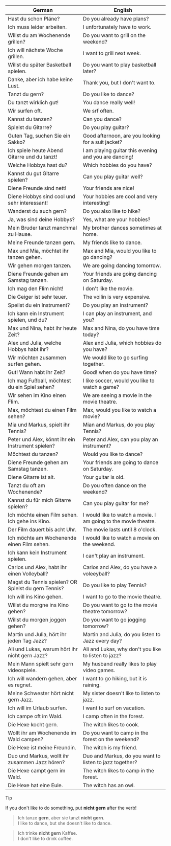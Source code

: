 | German | English |
|--------|---------|
| Hast du schon Pläne? | Do you already have plans? |
| Ich muss leider arbeiten. | I unfortunately have to work. |
| Willst du am Wochenende grillen? | Do you want to grill on the weekend? |
| Ich will nächste Woche grillen. | I want to grill next week. |
| Willst du später Basketball spielen. | Do you want to play basketball later? |
| Danke, aber ich habe keine Lust. | Thank you, but I don't want to. |
| Tanzt du gern? | Do you like to dance? |
| Du tanzt wirklich gut! | You dance really well! |
| Wir surfen oft. | We srf often. |
| Kannst du tanzen? | Can you dance? |
| Spielst du Gitarre? | Do you play guitar? |
| Guten Tag, suchen Sie ein Sakko? | Good afternoon, are you looking for a suit jacket? |
| Ich spiele heute Abend Gitarre und du tanzt! | I am playing guitar this evening and you are dancing! |
| Welche Hobbys hast du? | Which hobbies do you have? |
| Kannst du gut Gitarre spielen? | Can you play guitar well? |
| Diene Freunde sind nett! | Your friends are nice! |
| Diene Hobbys sind cool und sehr interessant! | Your hobbies are cool and very interesting! |
| Wanderst du auch gern? | Do you also like to hike? 
| Ja, was sind deine Hobbys? | Yes, what are your hobbies? |
| Mein Bruder tanzt manchmal zu Hause. | My brother dances sometimes at home. |
| Meine Freunde tanzen gern. | My friends like to dance. |
| Max und Mia, möchtet ihr tanzen gehen. | Max and Mia, would you like to go dancing? |
| Wir gehen morgen tanzen. | We are going dancing tomorrow. |
| Diene Freunde gehen am Samstag tanzen. | Your friends are going dancing on Saturday. |
| Ich mag den Flim nicht! | I don't like the movie. |
| Die Geiger ist sehr teuer. | The voilin is very expensive. |
| Speilst du ein Instrument? | Do you play an instrument? |
| Ich kann ein Instrument spielen, und du? | I can play an instrument, and you? |
| Max und Nina, habt ihr heute Zeit? | Max and Nina, do you have time today? |
| Alex und Julia, welche Hobbys habt ihr? | Alex and Julia, which hobbies do you have? |
| Wir möchten zusammen surfen gehen. | We would like to go surfing together. |
| Gut! Wann habt ihr Zeit? | Good! when do you have time? |
| Ich mag Fußball, möchtest du ein Spiel sehen? | I like soccer, would you like to watch a game? |
| Wir sehen im Kino einen Flim. | We are seeing a movie in the movie theatre. |
| Max, möchtest du einen Film sehen? | Max, would you like to watch a movie? |
| Mia und Markus, spielt ihr Tennis? | Mian and Markus, do you play Tennis? |
| Peter und Alex, könnt ihr ein Instrument spielen? | Peter and Alex, can you play an instrument? |
| Möchtest du tanzen? | Would you like to dance? |
| Diene Freunde gehen am Samstag tanzen. | Your friends are going to dance on Saturday. |
| Diene Gitarre ist alt. | Your guitar is old. |
| Tanzt du oft am Wochenende? | Do you often dance on the weekend? |
| Kannst du für mich Gitarre spielen? | Can you play guitar for me? |
| Ich möchte einen Film sehen. Ich gehe ins Kino. | I would like to watch a movie. I am going to the movie theatre. |
| Der Film dauert bis acht Uhr. | The movie lasts until 8 o'clock. |
| Ich möchte am Wochenende einen Film sehen. | I would like to watch a movie on the weekend. |
| Ich kann kein Instrument spielen. | I can't play an instrument. |
| Carlos und Alex, habt ihr einen Volleyball? | Carlos and Alex, do you have a voleeyball? |
| Magst du Tennis spielen? OR<br> Spielst du gern Tennis? | Do you like to play Tennis? |
| Ich will ins Kino gehen. | I want to go to the movie theatre. |
| Willst du morgne ins Kino gehen? | Do you want to go to the movie theatre tomorrow? |
| Willst du morgen joggen gehen? | Do you want to go jogging tomorrow? |
| Martin und Julia, hört ihr jeden Tag Jazz? | Martin and Julia, do you listen to Jazz every day? |
| Ali und Lukas, warum hört ihr nicht gern Jazz? | Ali and Lukas, why don't you like to listen to jazz? |
| Mein Mann spielt sehr gern videospiele. | My husband really likes to play video games. |
| Ich will wandern gehen, aber es regnet. | I want to go hiking, but it is raining. |
| Meine Schwester hört nicht gern Jazz. | My sister doesn't like to listen to jazz. |
| Ich will im Urlaub surfen. | I want to surf on vacation. |
| Ich campe oft im Wald. | I camp often in the forest. |
| Die Hexe kocht gern. | The witch likes to cook. |
| Wollt ihr am Wochenende im Wald campen? | Do you want to camp in the forest on the weekend? |
| Die Hexe ist meine Freundin. | The witch is my friend. |
| Duo und Markus, wollt ihr zusammen Jazz hören? | Duo and Markus, do you want to listen to jazz together? |
| Die Hexe campt gern im Wald. | The witch likes to camp in the forest. |
| Die Hexe hat eine Eule. | The witch has an owl. |

> [!Tip]
> If you don't like to do something, put **nicht gern** after the verb!

>Ich tanze **gern**, aber sie tanzt **nicht gern**.<br>
>I like to dance, but she doesn't like to dance.

>Ich trinke **nicht gern** Kaffee.<br>
>I don't like to drink coffee.
